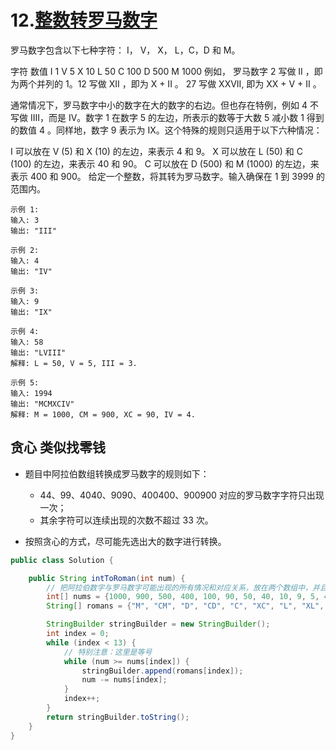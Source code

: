 # 12.[整数转罗马数字](https://leetcode-cn.com/problems/integer-to-roman)

罗马数字包含以下七种字符： I， V， X， L，C，D 和 M。

字符          数值
I             1
V             5
X             10
L             50
C             100
D             500
M             1000
例如， 罗马数字 2 写做 II ，即为两个并列的 1。12 写做 XII ，即为 X + II 。 27 写做  XXVII, 即为 XX + V + II 。

通常情况下，罗马数字中小的数字在大的数字的右边。但也存在特例，例如 4 不写做 IIII，而是 IV。数字 1 在数字 5 的左边，所表示的数等于大数 5 减小数 1 得到的数值 4 。同样地，数字 9 表示为 IX。这个特殊的规则只适用于以下六种情况：

I 可以放在 V (5) 和 X (10) 的左边，来表示 4 和 9。
X 可以放在 L (50) 和 C (100) 的左边，来表示 40 和 90。 
C 可以放在 D (500) 和 M (1000) 的左边，来表示 400 和 900。
给定一个整数，将其转为罗马数字。输入确保在 1 到 3999 的范围内。

~~~
示例 1:
输入: 3
输出: "III"

示例 2:
输入: 4
输出: "IV"

示例 3:
输入: 9
输出: "IX"

示例 4:
输入: 58
输出: "LVIII"
解释: L = 50, V = 5, III = 3.

示例 5:
输入: 1994
输出: "MCMXCIV"
解释: M = 1000, CM = 900, XC = 90, IV = 4.

~~~

## 贪心 类似找零钱

- 题目中阿拉伯数组转换成罗马数字的规则如下：
  - 44、99、4040、9090、400400、900900 对应的罗马数字字符只出现一次；
  - 其余字符可以连续出现的次数不超过 33 次。

- 按照贪心的方式，尽可能先选出大的数字进行转换。





~~~java
public class Solution {

    public String intToRoman(int num) {
        // 把阿拉伯数字与罗马数字可能出现的所有情况和对应关系，放在两个数组中，并且按照阿拉伯数字的大小降序排列
        int[] nums = {1000, 900, 500, 400, 100, 90, 50, 40, 10, 9, 5, 4, 1};
        String[] romans = {"M", "CM", "D", "CD", "C", "XC", "L", "XL", "X", "IX", "V", "IV", "I"};

        StringBuilder stringBuilder = new StringBuilder();
        int index = 0;
        while (index < 13) {
            // 特别注意：这里是等号
            while (num >= nums[index]) {
                stringBuilder.append(romans[index]);
                num -= nums[index];
            }
            index++;
        }
        return stringBuilder.toString();
    }
}

~~~

